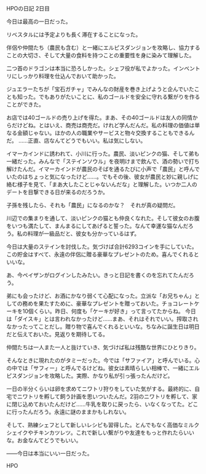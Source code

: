 <!-- title: ホットピンクワンの日記: 2日目 -->

HPOの日記
2日目

今日は最高の一日だった。

リベスタルには予定よりも長く滞在することになった。

伴侶や仲間たち（農民も含む）と一緒にエルピスダンジョンを攻略し、協力することの大切さ、そして大量の食料を持つことの重要性を身に染みて理解した。

二つ首のドラゴンは本当に恐ろしかった。シェフ役が私でよかった。インベントリにしっかり料理を仕込んでおいて助かった。

ジュエラーたちが「宝石ガチャ」でみんなの財産を巻き上げようと企んでいたことも知った。でもありがたいことに、私のゴールドを安全に守れる繋がりを作ることができた。

お店では40ゴールドの売り上げを得た。まあ、その40ゴールドは友人の同情からだけどね。とはいえ、商売は商売だ。けれど学んだんだ。私の料理の価値は単なる金額じゃない。ほかの人の職業やサービスと物々交換することもできるんだ。
……正直、店なんてどうでもいい。私は気にしない。

イマーカインドに誘われて、小川に行った。農民、淡いピンクの猫、そして弟も一緒だった。みんなで「ステインソウル」を夜明けまで飲んで、酒の勢いで打ち解けたんだ。イマーカインドが農民のそばを通るたびに小声で「農民」と呼んでいたのはちょっと気になったけど……。でもその後、彼女が農民と妙に親しげに絡む様子を見て、「まあ大したことじゃないんだな」と理解した。いつか二人のデートを目撃できる日が来るのだろうか。

子孫を残したら、それも「農民」になるのかな？　それが真の疑問だ。

川辺での集まりを通して、淡いピンクの猫とも仲良くなれた。そして彼女のお腹をいつも満たして、まんまるにしてあげると誓った。なんて幸運な猫なんだろう。私の料理が一級品だと、彼女も分かっているはず。

今日は大量のステインを討伐した。気づけば合計6293コインを手にしていた。この貯金はすべて、永遠の伴侶に贈る豪華なプレゼントのため。喜んでくれるといいな。

あ、今ペイザンがログインしたみたい。きっと日記を書くのを忘れてたんだろう。

弟にも会ったけど、お酒にかなり弱くて心配になった。立派な「お兄ちゃん」としての務めを果たすために、豪華なプレゼントを贈っておいた。チョコレートケーキを10個くらい。昨日、何度も「ケーキが好き」って言ってたからね。
今日は「ダイスキ」とは言われなかったけど……まあ、それはそれでいい。搾取されなかったってことだし。贈り物で喜んでくれるといいな。ちなみに誕生日は明日だと伝えておいた。見返りを期待してる。

仲間たちは一人また一人と抜けていき、気づけば私は残酷な世界にひとりきり。

そんなときに現れたのがタミーだった。今では「サファイア」と呼んでいる。心の中では「サフィー」と呼んでるけどね。彼女は素晴らしい相棒で、一緒にエルピスダンジョンを攻略した。実際、かなり私が引っ張ったんだけど。

一日の半分くらいは卵を求めてニワトリ狩りをしていた気がする。最終的に、自宅でニワトリを孵して飼う計画を思いついたんだ。2羽のニワトリを孵して、家に閉じ込めておいたんだけど……牛乳を取りに戻ったら、いなくなってた。どこに行ったんだろう。永遠に謎のままかもしれない。

そして、熟練シェフとして新しいレシピも習得した。とんでもなく高価なミルクシェイクやチキンカツレツ。これで新しい繋がりや友達をもっと作れたらいいな。お金なんてどうでもいい。

――今日は本当にいい一日だった。

HPO
